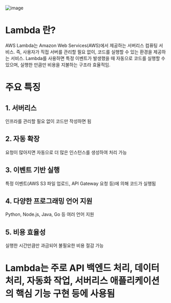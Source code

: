 ![image](https://github.com/user-attachments/assets/0aec3a94-f777-48a1-bf9c-93509c249856)

# Lambda 란?
AWS Lambda는 Amazon Web Services(AWS)에서 제공하는 서버리스 컴퓨팅 서비스.
즉, 사용자가 직접 서버를 관리할 필요 없이, 코드를 실행할 수 있는 환경을 제공하는 서비스. 
Lambda를 사용하면 특정 이벤트가 발생했을 때 자동으로 코드를 실행할 수 있으며, 실행한 만큼만 비용을 지불하는 구조라 효율적임.

# 주요 특징
## 1. 서버리스
인프라를 관리할 필요 없이 코드만 작성하면 됨

## 2. 자동 확장
요청이 많아지면 자동으로 더 많은 인스턴스를 생성하여 처리 가능

## 3. 이벤트 기반 실행
특정 이벤트(AWS S3 파일 업로드, API Gateway 요청 등)에 의해 코드가 실행됨

## 4. 다양한 프로그래밍 언어 지원
Python, Node.js, Java, Go 등 여러 언어 지원

## 5. 비용 효율성 
실행한 시간만큼만 과금되어 불필요한 비용 절감 가능

# Lambda는 주로 API 백엔드 처리, 데이터 처리, 자동화 작업, 서버리스 애플리케이션의 핵심 기능 구현 등에 사용됨
